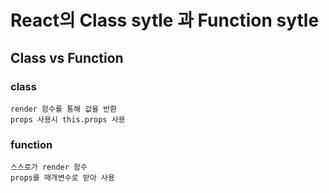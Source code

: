 # React의 Class sytle 과 Function sytle
## Class vs Function
### class
    render 함수를 통해 값을 반환
    props 사용시 this.props 사용
### function
    스스로가 render 함수
    props를 매개변수로 받아 사용